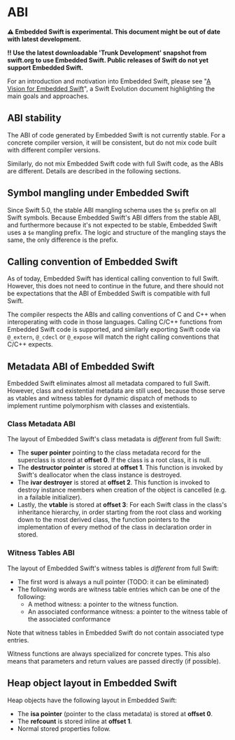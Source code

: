 # ABI

**⚠️ Embedded Swift is experimental. This document might be out of date with latest development.**

**‼️ Use the latest downloadable 'Trunk Development' snapshot from swift.org to use Embedded Swift. Public releases of Swift do not yet support Embedded Swift.**

For an introduction and motivation into Embedded Swift, please see "[A Vision for Embedded Swift](https://github.com/swiftlang/swift-evolution/blob/main/visions/embedded-swift.md)", a Swift Evolution document highlighting the main goals and approaches.

## ABI stability

The ABI of code generated by Embedded Swift is not currently stable. For a concrete compiler version, it will be consistent, but do not mix code built with different compiler versions.

Similarly, do not mix Embedded Swift code with full Swift code, as the ABIs are different. Details are described in the following sections.

## Symbol mangling under Embedded Swift

Since Swift 5.0, the stable ABI mangling schema uses the `$s` prefix on all Swift symbols. Because Embedded Swift's ABI differs from the stable ABI, and furthermore because it's not expected to be stable, Embedded Swift uses a `$e` mangling prefix. The logic and structure of the mangling stays the same, the only difference is the prefix.

## Calling convention of Embedded Swift

As of today, Embedded Swift has identical calling convention to full Swift. However, this does not need to continue in the future, and there should not be expectations that the ABI of Embedded Swift is compatible with full Swift.

The compiler respects the ABIs and calling conventions of C and C++ when interoperating with code in those languages. Calling C/C++ functions from Embedded Swift code is supported, and similarly exporting Swift code via `@_extern`, `@_cdecl` or `@_expose` will match the right calling conventions that C/C++ expects.

## Metadata ABI of Embedded Swift

Embedded Swift eliminates almost all metadata compared to full Swift. However, class and existential metadata are still used, because those serve as vtables and witness tables for dynamic dispatch of methods to implement runtime polymorphism with classes and existentials.

### Class Metadata ABI

The layout of Embedded Swift's class metadata is *different* from full Swift:

- The **super pointer** pointing to the class metadata record for the superclass is stored at **offset 0**. If the class is a root class, it is null.
- The **destructor pointer** is stored at **offset 1**. This function is invoked by Swift's deallocator when the class instance is destroyed.
- The **ivar destroyer** is stored at **offset 2**. This function is invoked to destroy instance members when creation of the object is cancelled (e.g. in a failable initializer).
- Lastly, the **vtable** is stored at **offset 3**: For each Swift class in the class's inheritance hierarchy, in order starting
  from the root class and working down to the most derived class, the function pointers to the implementation of every method of the class in declaration order in stored.

### Witness Tables ABI

The layout of Embedded Swift's witness tables is *different* from full Swift:

- The first word is always a null pointer (TODO: it can be eliminated)
- The following words are witness table entries which can be one of the following:
  - A method witness: a pointer to the witness function.
  - An associated conformance witness: a pointer to the witness table of the associated conformance

Note that witness tables in Embedded Swift do not contain associated type entries.

Witness functions are always specialized for concrete types. This also means that parameters and return values are passed directly (if possible).

## Heap object layout in Embedded Swift

Heap objects have the following layout in Embedded Swift:

- The **isa pointer** (pointer to the class metadata) is stored at **offset 0**.
- The **refcount** is stored inline at **offset 1**.
- Normal stored properties follow.
